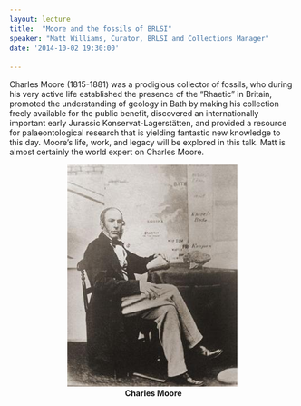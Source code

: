 ```yaml
---
layout: lecture
title:  "Moore and the fossils of BRLSI"
speaker: "Matt Williams, Curator, BRLSI and Collections Manager"
date: '2014-10-02 19:30:00'

---
```

Charles Moore (1815-1881) was a prodigious collector of fossils, who during his very active life established the presence of the “Rhaetic” in Britain, promoted the understanding of geology in Bath by making his collection freely available for the public benefit, discovered an internationally important early Jurassic Konservat-Lagerstätten, and provided a resource for palaeontological research that is yielding fantastic new knowledge to this day. Moore’s life, work, and legacy will be explored in this talk. Matt is almost certainly the world expert on Charles Moore.

<center><img width="300" src="/assets/moore_photo.jpg"><br>&nbsp;<b>Charles Moore</b></center>